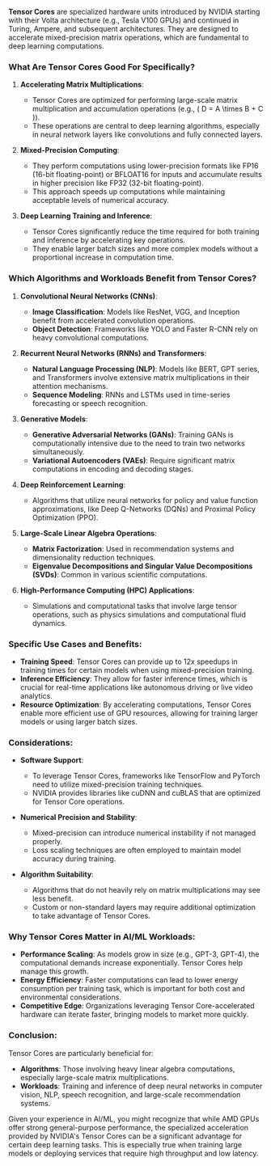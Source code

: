 
**Tensor Cores** are specialized hardware units introduced by NVIDIA starting with their Volta architecture (e.g., Tesla V100 GPUs) and continued in Turing, Ampere, and subsequent architectures. They are designed to accelerate mixed-precision matrix operations, which are fundamental to deep learning computations.

### **What Are Tensor Cores Good For Specifically?**

1. **Accelerating Matrix Multiplications**:
   - Tensor Cores are optimized for performing large-scale matrix multiplication and accumulation operations (e.g., \( D = A \times B + C \)).
   - These operations are central to deep learning algorithms, especially in neural network layers like convolutions and fully connected layers.

2. **Mixed-Precision Computing**:
   - They perform computations using lower-precision formats like FP16 (16-bit floating-point) or BFLOAT16 for inputs and accumulate results in higher precision like FP32 (32-bit floating-point).
   - This approach speeds up computations while maintaining acceptable levels of numerical accuracy.

3. **Deep Learning Training and Inference**:
   - Tensor Cores significantly reduce the time required for both training and inference by accelerating key operations.
   - They enable larger batch sizes and more complex models without a proportional increase in computation time.

### **Which Algorithms and Workloads Benefit from Tensor Cores?**

1. **Convolutional Neural Networks (CNNs)**:
   - **Image Classification**: Models like ResNet, VGG, and Inception benefit from accelerated convolution operations.
   - **Object Detection**: Frameworks like YOLO and Faster R-CNN rely on heavy convolutional computations.

2. **Recurrent Neural Networks (RNNs) and Transformers**:
   - **Natural Language Processing (NLP)**: Models like BERT, GPT series, and Transformers involve extensive matrix multiplications in their attention mechanisms.
   - **Sequence Modeling**: RNNs and LSTMs used in time-series forecasting or speech recognition.

3. **Generative Models**:
   - **Generative Adversarial Networks (GANs)**: Training GANs is computationally intensive due to the need to train two networks simultaneously.
   - **Variational Autoencoders (VAEs)**: Require significant matrix computations in encoding and decoding stages.

4. **Deep Reinforcement Learning**:
   - Algorithms that utilize neural networks for policy and value function approximations, like Deep Q-Networks (DQNs) and Proximal Policy Optimization (PPO).

5. **Large-Scale Linear Algebra Operations**:
   - **Matrix Factorization**: Used in recommendation systems and dimensionality reduction techniques.
   - **Eigenvalue Decompositions and Singular Value Decompositions (SVDs)**: Common in various scientific computations.

6. **High-Performance Computing (HPC) Applications**:
   - Simulations and computational tasks that involve large tensor operations, such as physics simulations and computational fluid dynamics.

### **Specific Use Cases and Benefits**:

- **Training Speed**: Tensor Cores can provide up to 12x speedups in training times for certain models when using mixed-precision training.
- **Inference Efficiency**: They allow for faster inference times, which is crucial for real-time applications like autonomous driving or live video analytics.
- **Resource Optimization**: By accelerating computations, Tensor Cores enable more efficient use of GPU resources, allowing for training larger models or using larger batch sizes.

### **Considerations**:

- **Software Support**:
  - To leverage Tensor Cores, frameworks like TensorFlow and PyTorch need to utilize mixed-precision training techniques.
  - NVIDIA provides libraries like cuDNN and cuBLAS that are optimized for Tensor Core operations.

- **Numerical Precision and Stability**:
  - Mixed-precision can introduce numerical instability if not managed properly.
  - Loss scaling techniques are often employed to maintain model accuracy during training.

- **Algorithm Suitability**:
  - Algorithms that do not heavily rely on matrix multiplications may see less benefit.
  - Custom or non-standard layers may require additional optimization to take advantage of Tensor Cores.

### **Why Tensor Cores Matter in AI/ML Workloads**:

- **Performance Scaling**: As models grow in size (e.g., GPT-3, GPT-4), the computational demands increase exponentially. Tensor Cores help manage this growth.
- **Energy Efficiency**: Faster computations can lead to lower energy consumption per training task, which is important for both cost and environmental considerations.
- **Competitive Edge**: Organizations leveraging Tensor Core-accelerated hardware can iterate faster, bringing models to market more quickly.

### **Conclusion**:

Tensor Cores are particularly beneficial for:

- **Algorithms**: Those involving heavy linear algebra computations, especially large-scale matrix multiplications.
- **Workloads**: Training and inference of deep neural networks in computer vision, NLP, speech recognition, and large-scale recommendation systems.

Given your experience in AI/ML, you might recognize that while AMD GPUs offer strong general-purpose performance, the specialized acceleration provided by NVIDIA's Tensor Cores can be a significant advantage for certain deep learning tasks. This is especially true when training large models or deploying services that require high throughput and low latency.



